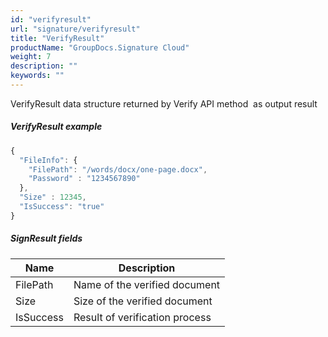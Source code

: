 ```yaml
---
id: "verifyresult"
url: "signature/verifyresult"
title: "VerifyResult"
productName: "GroupDocs.Signature Cloud"
weight: 7
description: ""
keywords: ""
---
```


VerifyResult data structure returned by Verify API method  as output result

##### VerifyResult example #####

```javascript
{
  "FileInfo": {
    "FilePath": "/words/docx/one-page.docx",
    "Password" : "1234567890"
  },
  "Size" : 12345,
  "IsSuccess": "true"
}
```

##### SignResult fields #####

|Name|Description
|---|---
|FilePath|Name of the verified document
|Size|Size of the verified document
|IsSuccess|Result of verification process

